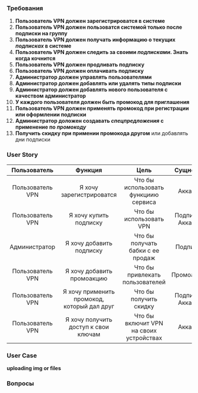 ### Требования
1. **Пользователь VPN должен зарегистрироватся в системе** 
2. **Пользователь VPN должен пользоватся системой только после подписки на группу** 
3. **Пользователь VPN должен получать информацию о текущих *подписках* в системе** 
4. **Пользователь VPN должен следить за своими *подписками*. Знать когда кочнится** 
5. **Пользователь VPN должен продливать подписку**
6. **Пользователь VPN должен оплачивать подписку**
7. **Администратор должен управлять пользователями** 
8. **Администратор должен добавлять или удалять типы подписки**
9. **Администратор должен добавлять нового пользователя с качеством администратор** 
10. **У каждого пользователя должен быть промокод для приглашения** 
11. **Пользователь VPN должен применять промокод при регистрации или оформлении подписки**
12. **Администратор доложен создавать *спецпредложения* с применение по *промокоду***
13. **Получить скидку при примении промокода другом** или добавлять дни подписки


### User Story

|   Пользователь   |                   Функция                   |                  Цель                   |     Cущность      |
|:----------------:|:-------------------------------------------:|:---------------------------------------:|:-----------------:|
| Пользователь VPN |          Я хочу зарегистрироватся           |  Что бы использовать функциию сервиса   |      Аккаунт      |
| Пользователь VPN |           Я хочу купить подписку            |         Что бы использовать VPN         | Подписка, Аккаунт |
|  Администратор   |          Я хочу добавить подписку           |    Что бы получать бабки с ее продаж    |     Подписка      |
| Пользователь VPN |         Я хочу добавить промоакцию          |     Что бы привлекать пользователей     |    Промоакция     |
| Пользователь VPN | Я хочу применить промокод, который дал друг |         Что бы получить скидку          | Подписка, Аккаунт |
| Пользователь VPN |    Я хочу получить доступ к свои ключам     | Что бы включит VPN на своих устройствах |      Аккаунт      | 



### User Case

**uploading img or files**

### Вопросы 
